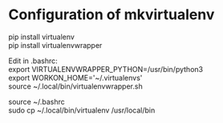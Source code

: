 # Configuration of mkvirtualenv
pip install virtualenv  
pip install virtualenvwrapper

Edit in .bashrc:   
export VIRTUALENVWRAPPER_PYTHON=/usr/bin/python3  
export WORKON_HOME='~/.virtualenvs'   
source ~/.local/bin/virtualenvwrapper.sh

source ~/.bashrc  
sudo cp ~/.local/bin/virtualenv /usr/local/bin
